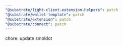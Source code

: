 ```yaml
---
"@substrate/light-client-extension-helpers": patch
"@substrate/wallet-template": patch
"@substrate/extension": patch
"@substrate/connect": patch
---
```


chore: update smoldot
